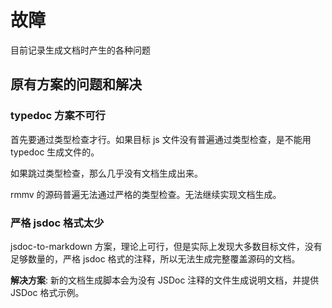 # 故障

目前记录生成文档时产生的各种问题

## 原有方案的问题和解决

### typedoc 方案不可行

首先要通过类型检查才行。如果目标 js 文件没有普遍通过类型检查，是不能用 typedoc 生成文件的。

如果跳过类型检查，那么几乎没有文档生成出来。

rmmv 的源码普遍无法通过严格的类型检查。无法继续实现文档生成。

### 严格 jsdoc 格式太少

jsdoc-to-markdown 方案，理论上可行，但是实际上发现大多数目标文件，没有足够数量的，严格 jsdoc 格式的注释，所以无法生成完整覆盖源码的文档。

**解决方案**: 新的文档生成脚本会为没有 JSDoc 注释的文件生成说明文档，并提供 JSDoc 格式示例。

